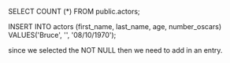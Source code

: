 
SELECT COUNT (*) FROM public.actors;

INSERT INTO actors (first_name, last_name, age, number_oscars)
VALUES('Bruce', '', '08/10/1970');

since we selected the NOT NULL then we need to add in an entry. 